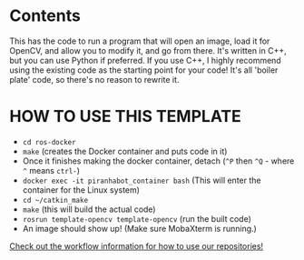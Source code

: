 <!--
@Author: Nick Steele
@Date:   20:39 Sep 24 2020
@Last modified by:   Nick Steele
@Last modified time: 20:45 Sep 24 2020
-->

# Contents

This has the code to run a program that will open an image, load it for OpenCV, and allow you to modify it, and go from there. It's written in C++, but you can use Python if preferred. If you use C++, I highly recommend using the existing code as the starting point for your code! It's all 'boiler plate' code, so there's no reason to rewrite it.

# HOW TO USE THIS TEMPLATE

-   `cd ros-docker`
-   `make` (creates the Docker container and puts code in it)
-   Once it finishes making the docker container, detach (`^P` then `^Q` - where `^` means `ctrl-`)
-   `docker exec -it piranhabot_container bash` (This will enter the container for the Linux system)
-   `cd ~/catkin_make`
-   `make` (this will build the actual code)
-   `rosrun template-opencv template-opencv` (run the built code)
-   An image should show up! (Make sure MobaXterm is running.)

[Check out the workflow information for how to use our repositories!](https://github.com/CuUwrRobotics/workflow)
